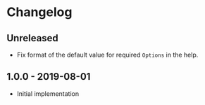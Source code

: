 # Changelog

<!-- There is always Unreleased section on the top. Subsections (Add, Changed, Fix, Removed) should be Add as needed. -->
## Unreleased
- Fix format of the default value for required `Options` in the help.

## 1.0.0 - 2019-08-01
- Initial implementation
